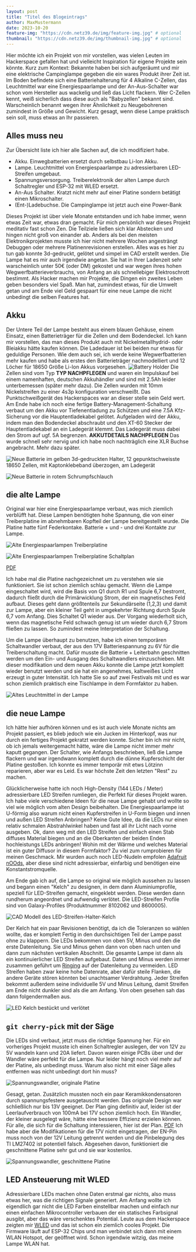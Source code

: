 ```yaml
---
layout: post
title: "Titel des Blogeintrags"
author: MaxMustermann
date: 2023-10-20
feature-img: "https://cdn.netz39.de/img/feature-img.jpg" # optional
thumbnail: "https://cdn.netz39.de/img/thumbnail-img.jpg" # optional
---
```


Hier möchte ich ein Projekt von mir vorstellen, was vielen Leuten im Hackerspace gefallen hat 
und vielleicht Inspiration für eigene Projekte sein könnte. Kurz zum Kontext: Bekannte haben 
bei sich aufgeräumt und mir eine elektrische Campinglampe gegeben die ein wares Produkt ihrer Zeit ist.
Im Boden befindete sich eine Batteriehalterung für 4 Alkaline C-Zellen, das Leuchtmittel war eine Energiespaarlampe und der An-Aus-Schalter war schon vom Hersteller aus wackelig und ließ das Licht flackern.
Wer C-Zellen kennt, weiß sicherlich dass diese auch als "Babyzellen" bekannt sind. Warscheinlich benannt wegen ihrer Ähnlichkeit zu Neugebohrenen zumindest in Größe und Gewicht. Kurz gesagt, wenn diese Lampe praktisch sein soll, muss etwas an Ihr passieren.

## Alles muss neu

Zur Übersicht liste ich hier alle Sachen auf, die ich modifiziert habe.

- Akku. Einwegbatterien ersetzt durch selbstbau Li-Ion Akku.
- Lampe. Leuchtmittel von Energiespaarlampe zu adressierbaren LED-Streifen umgebaut.
- Spannungsversorgung. Treiberelektronik der alten Lampe durch Schaltregler und ESP-32 mit WLED ersetzt.
- An-Aus Schalter. Kratzt nicht mehr auf einer Platine sondern betätigt einen Mikroschalter.
- (Ent-)Ladebuchse. Die Campinglampe ist jetzt auch eine Power-Bank

Dieses Projekt ist über viele Monate entstanden und ich habe immer, wenn etwas Zeit war, etwas dran gemacht.
Für mich persönlich war dieses Projekt meditativ fast schon Zen. Die Teilziele ließen sich klar Abstecken und 
hingen nicht groß von einander ab. Anders als bei den meisten Elektronikprojekten musste ich hier nicht mehrere Wochen angesträngt Debuggen oder mehrere Platinenrevisionen erstellen. Alles was es hier zu tun gab konnte 3d-gedruckt, gelötet und simpel im CAD erstellt werden.
Die Lampe hat es mir auch irgendwie angetan. Sie hat in Ihrer Ladenzeit sehr warscheinlich unter 50€ (oder DM) gekostet und war wegen ihres hohen Wegwerfbatterieverbrauchs, von Anfang an als schnellebiger Elektroschrott bestimmt. Als Hacker machen mir Projekte, die Dingen ein zweites Leben geben besonders viel Spaß.
Man hat, zumindest etwas, für die Umwelt getan und am Ende viel Geld gespaart für eine neue Lampe die nicht unbedingt die selben Features hat.

## Akku

Der Untere Teil der Lampe besteht aus einem blauen Gehäuse, einem Einsatz, einen Batterieträger für die Zellen und dem Bodendeckel. Ich kann mir vorstellen, das man dieses Produkt auch mit Nickelmetallhydrid- oder Bleiakku hätte kaufen können. Die Ladedauer ist bei beiden nur etwas für geduldige Personen. 
Wie dem auch sei, ich werde keine Wegwerfbatterien mehr kaufen und habe als erstes den Batterieträger nachmodelliert und 12 Löcher für 18650 Größe Li-Ion Akkus vorgesehen. 
![Battery Holder](./blog-wled-camping-lamp/battery_holder.png)
Die Zellen sind vom Typ **TYP NACHPFLEGEN** und waren ein Impulskauf bei einem namenhaften, deutschen Akkuhändler und sind mit 2.5Ah leider unterbemessen (später mehr dazu). 
Die Zellen wurden mit 10mm Nickelstreifen zu einer 4s3p konfiguration verschweißt. Das Punktschweißgerät des Hackerspaces war an dieser stelle sein Geld wert. Am Ende habe ich noch eine fertige Battery-Management-Schaltung verbaut um den Akku vor Tiefenentladung zu Schützen und eine 7.5A Kfz-Sicherung vor die Hauptentladekabel gelötet. 
Aufgeladen wird der Akku, indem man den Bodendeckel abschraubt und den XT-60 Stecker der Hauptentladekabel an ein Ladegerät klemmt. Das Ladegerät muss dabei den Strom auf ugf. 5A begrenzen. **AKKUTDETAILS NACHPFLEGEN**
Das wurde schnell sehr nervig und ich habe noch nachträglich eine XLR Buchse angebracht. Mehr dazu später.

![Neue Batterie im gelben 3d-gedruckten Halter, 12 gepunktschweisste 18650 Zellen, mit Kaptonklebeband überzogen, am Ladegerät](./blog-wled-camping-lamp/new_battery_charging.jpg)

![Neue Batterie in rotem Schrumpfschlauch](./blog-wled-camping-lamp/battery_finished.jpg)


## die alte Lampe

Original war hier eine Energiespaarlampe verbaut, was mich ziemlich verblüfft hat. Diese Lampen benötigten hohe Spannung, die von einer Treiberplatine im abnehmbaren Kopfteil der Lampe bereitgestellt wurde.
Die Platine hatte fünf Federkontake. Batterie + und - und drei Kontakte zur Lampe.

![Alte Energiespaarlampen Treiberplatine](./blog-wled-camping-lamp/old_driver_pcb.jpg)

![Alte Energiespaarlampen Treiberplatine Schaltplan](./blog-wled-camping-lamp/cfl_driver_schematic.png)

[PDF](./blog-wled-camping-lamp/cfl_camping_lamp.pdf)

Ich habe mal die Platine nachgezeichnet um zu verstehen wie sie funktioniert. Sie ist schon ziemlich schlau gemacht. Wenn die Lampe eingeschaltet wird, wird die Basis von Q1 durch R1 und Spule 6,7 bestromt, dadurch fließt durch die Primärwicklung Strom, der ein magnetisches Feld aufbaut. Dieses geht dann größtenteils zur Sekundärseite (1,2,3) und damit zur Lampe, aber ein kleiner Teil geht in umgekehrter Richtung durch Spule 6,7 vom Anfang. Dies Schaltet Q1 wieder aus. Der Vorgang wiederholt sich, wenn das magnetische Feld schwach genug ist um wieder durch 6,7 Strom fließen zu lassen. 
So zumindest meine Interpretation der Schaltung. 

Um die Lampe überhaupt zu benutzen, habe ich einen temporären Schaltwandler verbaut, der aus den 17V Batteriespannung zu 6V für die Treiberschaltung macht. Dafür musste die Batterie + Leiterbahn geschnitten werden um den Ein- und Ausgang des Schaltwandlers einzuschieben. Mit dieser modifikation und dem neuen Akku konnte die Lampe jetzt komplett wieder benutzt werden und sie hat ein angenehmes, kaltweißes Licht erzeugt in guter Intensität. Ich hatte Sie so auf zwei Festivals mit und es war schon ziemlich praktisch eine Tischlampe in dem Formfaktor zu haben.

![Altes Leuchtmittel in der Lampe](./blog-wled-camping-lamp/old_lamp_unaltered.jpg)

## die neue Lampe

Ich hätte hier aufhören können und es ist auch viele Monate nichts am Projekt passiert, es blieb jedoch wie ein Jucken im Hinterkopf, was nur durch ein fertiges Projekt gekratzt werden konnte. 
Sicher bin ich mir nicht, ob ich jemals weitergemacht hätte, wäre die Lampe nicht immer mehr kaputt gegangen. Der Schalter, wie Anfangs beschrieben, ließ die Lampe flackern und war irgendwann komplett durch die dünne Kupferschicht der Platine gestoßen. Ich konnte es immer temporär mit etws Lötzinn reparieren, aber war es Leid. Es war höchste Zeit den letzten "Rest" zu machen. 

Glücklicherweise hatte ich noch High-Density (144 LEDs / Meter) adressierbare LED Streifen rumliegen, die Perfekt für dieses Projekt waren. Ich habe viele verschiedene Ideen für die neue Lampe gehabt und wollte so viel wie möglich vom alten Design beibehalten. 
Die Energiespaarlampe ist U-förmig also warum nicht einen Kupferstreifen in U-Form biegen und innen und außen LED Streifen Anbringen? Keine Gute Idee, da die LEDs nur einen relativ schmalen Abstrahlwinkel haben und fast all ihr Licht nach vorne ausgeben. 
Ok, dann weg mit den LED Streifen und einfach einen Stab diffuses Material biegen und an die Oberkanten der beiden Enden hochleistungs LEDs anbringen! Wohin mit der Wärme und welches Material ist ein guter Diffusor in diesem Formfaktor? Zu viel zum rumprobieren für meinen Geschmack. Mir wurden auch noch LED-Nudeln empfolen [Adafruit nOOds](https://www.adafruit.com/product/5510), aber diese sind nicht adressierbar, einfarbig und benötigen eine Konstantstromquelle. 

Am Ende gab ich auf, die Lampe so original wie möglich aussehen zu lassen und begann einen "Kelch" zu designen, in dem dann Aluminiumprofile, speziell für LED-Streifen gemacht, eingeklebt werden. Diese werden dann rundherum angeordnet und aufwendig verlötet.
Die LED-Streifen Profile sind von Galaxy-Profiles (Produktnummer 8102062 und 8600005).

![CAD Modell des LED-Streifen-Halter-Kelch](./blog-wled-camping-lamp/led_strip_holder.png)

Der Kelch hat ein paar Revisionen benötigt, da ich die Toleranzen so wählen wollte, das er komplett Fertig in den durchsichtigen Teil der Lampe passt ohne zu klappern. 
Die LEDs bekommen von oben 5V, Minus und den die erste Datenleitung. Sie und Minus gehen dann von oben nach unten und dann zum nächsten vertikalen Abschnitt. Die gesamte Lampe ist dann als ein kontinuierlicher LED Streifen aufgebaut. 
Daten und Minus werden immer zusammen geführt um [Ringing](https://en.wikipedia.org/wiki/Ringing_(signal)) auf der Datenleitung zu vermeiden. LED Streifen haben zwar keine hohe Datenrate, aber dafür steile Flanken, die andere Geräte stören könnten bei unachtsamer Verdrahtung. 
Jeder Streifen bekommt außerdem seine individuelle 5V und Minus Leitung, damit Streifen am Ende nicht dunkler sind als die am Anfang. 
Von oben gesehen sah das dann folgendermaßen aus.

![LED Kelch bestückt und verlötet](./blog-wled-camping-lamp/led_chalice_soldered_up.jpg)


## `git cherry-pick` mit der Säge

Die LEDs sind verbaut, jetzt muss die richtige Spannung her. Für ein vorheriges Projekt musste ich einen Schaltregler auslegen, der von 12V zu 5V wandeln kann und 20A liefert. Davon waren einige PCBs über und der Wandler wäre perfekt für die Lampe. Nur leider hängt noch viel mehr auf der Platine, als unbedingt muss. Warum also nicht mit einer Säge alles entfernen was nicht unbedingt dort hin muss?

![Spannungswandler, originale Platine](./blog-wled-camping-lamp/step_down_full_pcb.png)

Gesagt, getan. Zusätzlich mussten noch ein paar Keramikkondensatoren durch spannungsfestere ausgetauscht werden. Das originale Design war schließlich nur bis 13V geeignet. 
Der Plan ging definitiv auf, leider ist der Leerlaufverbrauch von 100mA bei 17V schon ziemlich hoch. Ein Wandler, der kleiner ausgelegt wäre, hätte eine bessere Effizienz erzielen können.
Für alle, die sich für die Schaltung interessieren, hier ist der Plan. [PDF](./blog-wled-camping-lamp/step_down_pcb.pdf) Ich habe aber die Modifikationen für die 17V nicht eingetragen, der EN-Pin muss noch von der 12V Leitung getrennt werden und die Pinbelegung des TI LM27402 ist potentiell falsch. 
Abgesehen davon, funktioniert die geschnittene Platine sehr gut und sie war kostenlos. 

![Spannungswandler, geschnittene Platine](./blog-wled-camping-lamp/cut_out_pcb.jpg)


## LED Ansteuerung mit WLED

Adressierbare LEDs machen ohne Daten erstmal gar nichts, also muss etwas her, was die richtigen Signale generiert. 
Am Anfang wollte ich eigendlich gar nicht die LED Farben einstellbar machen und einfach nur einen einfachen Mikrocontroller verbauen der ein statisches Farbsignal ausgibt, aber das wäre verschenktes Potential. 
Leute aus dem Hackerspace zeigten mir [WLED](https://kno.wled.ge/) und das ist schon ein ziemlich cooles Projekt. Die Firmware läuft auf ESP-32 Chips und man verbindet sich dann mit einem WLAN Hotspot, der geöffnet wird. 
Schon irgendwie witzig, das meine Lampe WLAN hat.  

